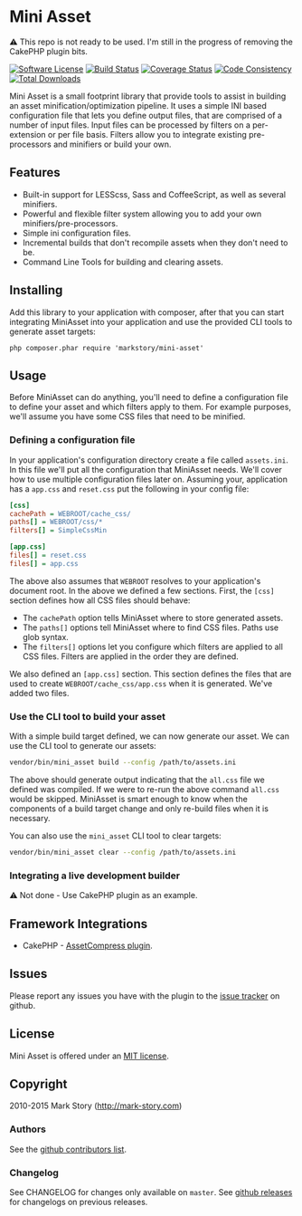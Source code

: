 # Mini Asset

:warning: This repo is not ready to be used. I'm still in the progress of removing the CakePHP plugin bits.

[![Software License](https://img.shields.io/badge/license-MIT-brightgreen.svg?style=flat-square)](LICENSE.txt)
[![Build Status](https://travis-ci.org/markstory/mini-asset.svg?branch=master)](https://travis-ci.org/markstory/mini-asset)
[![Coverage Status](https://img.shields.io/coveralls/markstory/mini-asset/master.svg?style=flat-square)](https://coveralls.io/r/markstory/mini-asset?branch=master)
[![Code Consistency](http://squizlabs.github.io/PHP_CodeSniffer/analysis/markstory/mini-asset/grade.svg)](http://squizlabs.github.io/PHP_CodeSniffer/analysis/markstory/mini-asset/)
[![Total Downloads](https://img.shields.io/packagist/dt/markstory/mini-asset.svg?style=flat-square)](https://packagist.org/packages/markstory/mini-asset)

Mini Asset is a small footprint library that provide tools to assist in
building an asset minification/optimization pipeline. It uses a simple INI
based configuration file that lets you define output files, that are comprised
of a number of input files. Input files can be processed by filters on
a per-extension or per file basis.  Filters allow you to integrate existing
pre-processors and minifiers or build your own.

## Features

* Built-in support for LESScss, Sass and CoffeeScript, as well as several
  minifiers.
* Powerful and flexible filter system allowing you to add your own
  minifiers/pre-processors.
* Simple ini configuration files.
* Incremental builds that don't recompile assets when they don't need to be.
* Command Line Tools for building and clearing assets.

## Installing

Add this library to your application with composer, after that you can
start integrating MiniAsset into your application and use the provided CLI tools
to generate asset targets:

```
php composer.phar require 'markstory/mini-asset'
```

## Usage

Before MiniAsset can do anything, you'll need to define a configuration file to
define your asset and which filters apply to them. For example purposes, we'll assume
you have some CSS files that need to be minified.

### Defining a configuration file

In your application's configuration directory create a file called
`assets.ini`. In this file we'll put all the configuration that MiniAsset
needs. We'll cover how to use multiple configuration files later on. Assuming your,
application has a `app.css` and `reset.css` put the following in your config file:

```ini
[css]
cachePath = WEBROOT/cache_css/
paths[] = WEBROOT/css/*
filters[] = SimpleCssMin

[app.css]
files[] = reset.css
files[] = app.css
```

The above also assumes that `WEBROOT` resolves to your application's document
root. In the above we defined a few sections. First, the `[css]` section defines how all
CSS files should behave:

* The `cachePath` option tells MiniAsset where to store generated assets.
* The `paths[]` options tell MiniAsset where to find CSS files. Paths use glob syntax.
* The `filters[]` options let you configure which filters are applied to all CSS files.
  Filters are applied in the order they are defined.

We also defined an `[app.css]` section. This section defines the files that are used to
create `WEBROOT/cache_css/app.css` when it is generated. We've added two files.

### Use the CLI tool to build your asset

With a simple build target defined, we can now generate our asset. We can use the CLI
tool to generate our assets:

```sh
vendor/bin/mini_asset build --config /path/to/assets.ini
```

The above should generate output indicating that the `all.css` file we defined
was compiled. If we were to re-run the above command `all.css` would be skipped.
MiniAsset is smart enough to know when the components of a build target change and
only re-build files when it is necessary.

You can also use the `mini_asset` CLI tool to clear targets:

```sh
vendor/bin/mini_asset clear --config /path/to/assets.ini
```

### Integrating a live development builder

:warning: Not done - Use CakePHP plugin as an example.

## Framework Integrations

* CakePHP - [AssetCompress plugin](https://github.com/markstory/asset_compress).

## Issues

Please report any issues you have with the plugin to the [issue tracker](http://github.com/markstory/mini-asset/issues) on github.

## License

Mini Asset is offered under an [MIT license](http://www.opensource.org/licenses/mit-license.php).

## Copyright

2010-2015 Mark Story (http://mark-story.com)

### Authors

See the [github contributors list](https://github.com/markstory/mini-asset/graphs/contributors).

### Changelog

See CHANGELOG for changes only available on `master`. See
[github releases](https://github.com/markstory/mini-asset/releases) for changelogs on previous releases.
